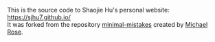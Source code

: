 This is the source code to Shaojie Hu's personal website: https://sjhu7.github.io/<br/>
It was forked from the repository [minimal-mistakes](https://github.com/mmistakes/minimal-mistakes) created by [Michael Rose](https://github.com/mmistakes).
